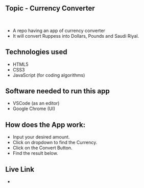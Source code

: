 ## Topic - Currency Converter
​
- A repo having an app of currency converter
- It will convert Ruppess into Dollars, Pounds and Saudi Riyal.
​
## Technologies used
- HTML5 
- CSS3
- JavaScript (for coding algorithms)

## Software needed to run this app
- VSCode (as an editor)
- Google Chrome (UI)

## How does the App work:
- Input your desired amount.
- Click on dropdown to find the Currency.
- Click on the Convert Button. 
- Find the result below. 

## Live Link
-